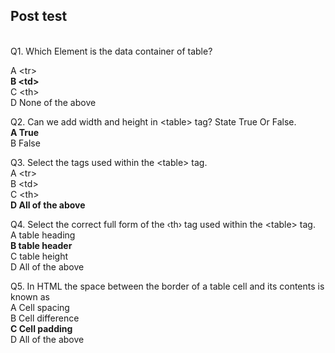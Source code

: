 ## Post test
<br>
Q1.  Which Element is the data container of table?<br>

A &lt;tr&gt;<br>
<b>B   &lt;td&gt;</b><br>
C   &lt;th&gt;<br>
D   None of the above

Q2.   Can we add width and height in &lt;table&gt; tag? State True Or False.<br>
<b>A  True<br></b>
B   False<br>

Q3. Select the tags used within the &lt;table&gt; tag.<br>
A  &lt;tr&gt;<br>
B  &lt;td&gt;<br>
C  &lt;th&gt;<br>
<b>D  All of the above</b><br>


Q4. Select the correct full form of the ‹th› tag used within the &lt;table&gt; tag.<br>
A  table heading<br>
<b>B  table header</b><br>
C  table height<br>
D  All of the above<br>

Q5.  In HTML the space between the border of a table cell and its contents is known as<br>
A  Cell spacing <br>
B  Cell difference<br>
<b>C  Cell padding<br></b>
D  All of the above<br>
